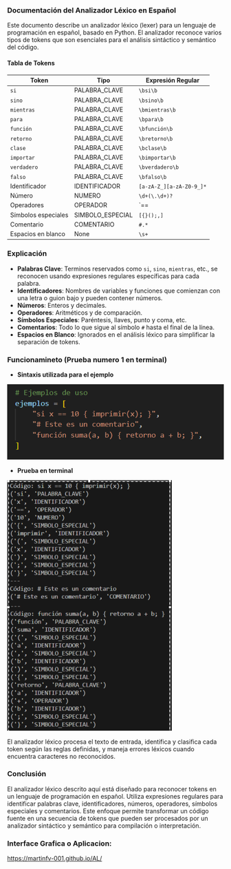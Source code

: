 ### Documentación del Analizador Léxico en Español

Este documento describe un analizador léxico (lexer) para un lenguaje de programación en español, basado en Python. El analizador reconoce varios tipos de tokens que son esenciales para el análisis sintáctico y semántico del código.

#### Tabla de Tokens

| Token       | Tipo              | Expresión Regular     |
|-------------|-------------------|-----------------------|
| `si`        | PALABRA_CLAVE     | `\bsi\b`              |
| `sino`      | PALABRA_CLAVE     | `\bsino\b`            |
| `mientras`  | PALABRA_CLAVE     | `\bmientras\b`        |
| `para`      | PALABRA_CLAVE     | `\bpara\b`            |
| `función`   | PALABRA_CLAVE     | `\bfunción\b`         |
| `retorno`   | PALABRA_CLAVE     | `\bretorno\b`         |
| `clase`     | PALABRA_CLAVE     | `\bclase\b`           |
| `importar`  | PALABRA_CLAVE     | `\bimportar\b`        |
| `verdadero` | PALABRA_CLAVE     | `\bverdadero\b`       |
| `falso`     | PALABRA_CLAVE     | `\bfalso\b`           |
| Identificador | IDENTIFICADOR   | `[a-zA-Z_][a-zA-Z0-9_]*` |
| Número      | NUMERO            | `\d+(\.\d+)?`         |
| Operadores  | OPERADOR          | `==|!=|<=|>=|<|>|=|\+|\-|\*|/` |
| Símbolos especiales | SIMBOLO_ESPECIAL | `[{}();,]`           |
| Comentario  | COMENTARIO        | `#.*`                 |
| Espacios en blanco | None       | `\s+`                 |

### Explicación

- **Palabras Clave**: Terminos reservados como `si`, `sino`, `mientras`, etc., se reconocen usando expresiones regulares específicas para cada palabra.
- **Identificadores**: Nombres de variables y funciones que comienzan con una letra o guion bajo y pueden contener números.
- **Números**: Enteros y decimales.
- **Operadores**: Aritméticos y de comparación.
- **Símbolos Especiales**: Paréntesis, llaves, punto y coma, etc.
- **Comentarios**: Todo lo que sigue al símbolo `#` hasta el final de la línea.
- **Espacios en Blanco**: Ignorados en el análisis léxico para simplificar la separación de tokens.

### Funcionamineto (Prueba numero 1 en terminal)
- **Sintaxis utilizada para el ejemplo**

![Sintaxis](img/01.png)

- **Prueba en terminal**

![Captura en terminal](img/02.png)

El analizador léxico procesa el texto de entrada, identifica y clasifica cada token según las reglas definidas, y maneja errores léxicos cuando encuentra caracteres no reconocidos.

### Conclusión
El analizador léxico descrito aquí está diseñado para reconocer tokens en un lenguaje de programación en español. Utiliza expresiones regulares para identificar palabras clave, identificadores, números, operadores, símbolos especiales y comentarios. Este enfoque permite transformar un código fuente en una secuencia de tokens que pueden ser procesados por un analizador sintáctico y semántico para compilación o interpretación.
### Interface Grafica o Aplicacion:
https://martinfv-001.github.io/AL/
